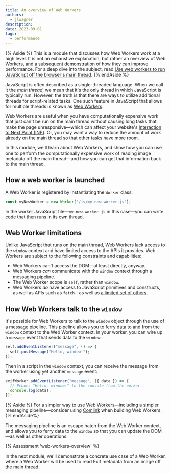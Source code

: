```yaml
---
title: An overview of Web Workers
authors:
  - jlwagner
description: 
date: 2023-09-01
tags:
  - performance
---
```


{% Aside %}
This is a module that discusses how Web Workers work at a high level. It is not an exhaustive explanation, but rather an overview of Web Workers, and a [subsequent demonstration](/learn/performance/web-worker-demo/) of how they can improve performance. For a deep dive into the subject, read [Use web workers to run JavaScript off the browser's main thread](/off-main-thread/).
{% endAside %}

JavaScript is often described as a single-threaded language. When we call it the _main thread_, we mean that it's the only thread in which JavaScript is typically run. However, the truth is that there are ways to utilize additional threads for script-related tasks. One such feature in JavaScript that allows for multiple threads is known as [Web Workers](https://developer.mozilla.org/docs/Web/API/Web_Workers_API/Using_web_workers).

Web Workers are useful when you have computationally expensive work that just can't be run on the main thread without causing long tasks that make the page unresponsive—which can affect your website's [Interaction to Next Paint (INP)](/inp/). Or, you may want a way to reduce the amount of work already on the main thread so that other tasks have more room.

In this module, we'll learn about Web Workers, and show how you can use one to perform the computationally expensive work of reading image metadata off the main thread—and how you can get that information back _to_ the main thread.

## How a web worker is launched

A Web Worker is registered by instantiating the `Worker` class:

```javascript
const myNewWorker = new Worker('/js/my-new-worker.js');
```

In the worker JavaScript file—`my-new-worker.js` in this case—you can write code that then runs in its own thread.

## Web Worker limitations

Unlike JavaScript that runs on the main thread, Web Workers lack access to the `window` context and have limited access to the APIs it provides. Web Workers are subject to the following constraints and capabilities:

- Web Workers can't access the DOM—at least directly, anyway.
- Web Workers _can_ communicate with the `window` context through a messaging pipeline.
- The Web Worker scope is `self`, rather than `window`.
- Web Workers _do_ have access to JavaScript primitives and constructs, as well as APIs such as `fetch`—as well as [a limited set of others](https://developer.mozilla.org/docs/Web/API/Web_Workers_API#supported_web_apis).

## How Web Workers talk to the `window`

It's possible for Web Workers to talk to the `window` object through the use of a message pipeline. This pipeline allows you to ferry data to and from the `window` context to the Web Worker context. In your worker, you can wire up a `message` event that sends data to the `window`:

```js
self.addEventListener("message", () => {
  self.postMessage("Hello, window!");
});
```

Then in a script in the `window` context, you can receive the message from the worker using yet another `message` event:

```js
exifWorker.addEventListener("message", ({ data }) => {
  // Echoes "Hello, window!" to the console from the worker.
  console.log(data);
});
```

{% Aside %}
For a simpler way to use Web Workers—including a simpler messaging pipeline—consider using [Comlink](https://www.npmjs.com/package/comlink) when building Web Workers.
{% endAside%}

The messaging pipeline is an escape hatch from the Web Worker context, and allows you to ferry data to the `window` so that you can update the DOM—as well as other operations.

{% Assessment 'web-workers-overview' %}

In the next module, we'll demonstrate a concrete use case of a Web Worker, where a Web Worker will be used to read Exif metadata from an image off the main thread.
